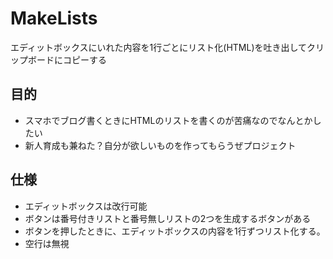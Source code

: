 # MakeLists
エディットボックスにいれた内容を1行ごとにリスト化(HTML)を吐き出してクリップボードにコピーする

## 目的
- スマホでブログ書くときにHTMLのリストを書くのが苦痛なのでなんとかしたい
- 新人育成も兼ねた？自分が欲しいものを作ってもらうぜプロジェクト

## 仕様
- エディットボックスは改行可能
- ボタンは番号付きリストと番号無しリストの2つを生成するボタンがある
- ボタンを押したときに、エディットボックスの内容を1行ずつリスト化する。
- 空行は無視
